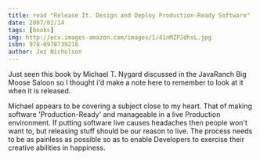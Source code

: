 ```yaml
---
title: read "Release It. Design and Deploy Production-Ready Software"
date: 2007/02/14
tags: [books]
img: http://ecx.images-amazon.com/images/I/41nMZPJdhsL.jpg
isbn: 978-0978739218
author: Jez Nicholson
---
```

Just seen this book by Michael T. Nygard discussed in the JavaRanch Big Moose Saloon so I thought i'd make a note here to remember to look at it when it is released.

Michael appears to be covering a subject close to my heart. That of making software 'Production-Ready' and manageable in a live Production environment. If putting software live causes headaches then people won't want to, but releasing stuff should be our reason to live. The process needs to be as painless as possible so as to enable Developers to exercise their creative abilities in happiness.